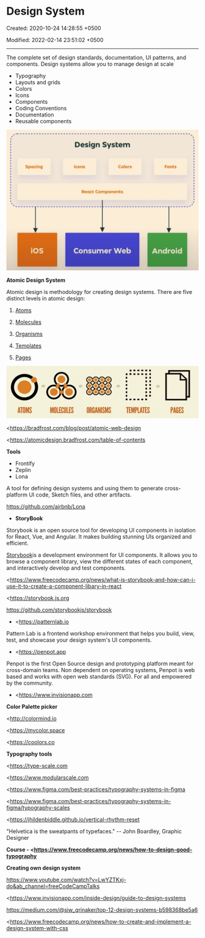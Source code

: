 # Design System

Created: 2020-10-24 14:28:55 +0500

Modified: 2022-02-14 23:51:02 +0500

---

The complete set of design standards, documentation, UI patterns, and components. Design systems allow you to manage design at scale
-   Typography
-   Layouts and grids
-   Colors
-   Icons
-   Components
-   Coding Conventions
-   Documentation
-   Reusable components



![Design System Spacing ios Icons Colors React Components Consumer Web Fonts Android ](media/Design-System-image1.png)



**Atomic Design System**

Atomic design is methodology for creating design systems. There are five distinct levels in atomic design:

1.  [Atoms](https://bradfrost.com/blog/post/atomic-web-design/#atoms)

2.  [Molecules](https://bradfrost.com/blog/post/atomic-web-design/#molecules)

3.  [Organisms](https://bradfrost.com/blog/post/atomic-web-design/#organisms)

4.  [Templates](https://bradfrost.com/blog/post/atomic-web-design/#templates)

5.  [Pages](https://bradfrost.com/blog/post/atomic-web-design/#pages)



![ATOMS MOLECULES 0000 0+0+0+0 0+0+0+0 ORGANISMS TEMPLATES PAGES ](media/Design-System-image2.jpeg)



<https://bradfrost.com/blog/post/atomic-web-design

<https://atomicdesign.bradfrost.com/table-of-contents



**Tools**
-   Frontify
-   Zeplin
-   Lona

A tool for defining design systems and using them to generate cross-platform UI code, Sketch files, and other artifacts.

<https://github.com/airbnb/Lona>


-   **StoryBook**

Storybook is an open source tool for developing UI components in isolation for React, Vue, and Angular. It makes building stunning UIs organized and efficient.



[Storybook](https://storybook.js.org/)is a development environment for UI components. It allows you to browse a component library, view the different states of each component, and interactively develop and test components.



<https://www.freecodecamp.org/news/what-is-storybook-and-how-can-i-use-it-to-create-a-component-libary-in-react

<https://storybook.js.org

<https://github.com/storybookjs/storybook>


-   <https://patternlab.io

Pattern Lab is a frontend workshop environment that helps you build, view, test, and showcase your design system's UI components.


-   <https://penpot.app

Penpot is the first Open Source design and prototyping platform meant for cross-domain teams. Non dependent on operating systems, Penpot is web based and works with open web standards (SVG). For all and empowered by the community.


-   <https://www.invisionapp.com



**Color Palette picker**

<http://colormind.io

<https://mycolor.space

<https://coolors.co



**Typography tools**

<https://type-scale.com

<https://www.modularscale.com

<https://www.figma.com/best-practices/typography-systems-in-figma

<https://www.figma.com/best-practices/typography-systems-in-figma/typography-scales

<https://jhildenbiddle.github.io/vertical-rhythm-reset



"Helvetica is the sweatpants of typefaces." -- John Boardley, Graphic Designer



**Course - <https://www.freecodecamp.org/news/how-to-design-good-typography**



**Creating own design system**

<https://www.youtube.com/watch?v=LwYZTKxj-do&ab_channel=freeCodeCampTalks>



<https://www.invisionapp.com/inside-design/guide-to-design-systems

<https://medium.com/@siw_grinaker/top-12-design-systems-b598368be5a6>

<https://www.freecodecamp.org/news/how-to-create-and-implement-a-design-system-with-css


